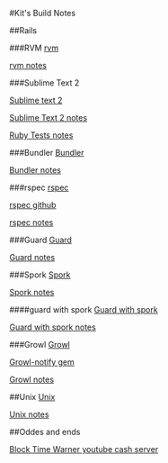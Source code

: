 #Kit's Build Notes

##Rails

###RVM
[rvm]

[rvm notes]

###Sublime Text 2

[Sublime text 2]

[Sublime Text 2 notes]

[Ruby Tests notes]



###Bundler
[Bundler]

[Bundler notes]

###rspec
[rspec]

[rspec github]

[rspec notes]

###Guard
[Guard]

[Guard notes]


###Spork
[Spork]

[Spork notes]

####guard with spork
[Guard with spork]

[Guard with spork notes]

###Growl
[Growl]

[Growl-notify gem]

[Growl notes]


##Unix
[Unix]

[Unix notes]

##Oddes and ends

[Block Time Warner youtube cash server]



[Ruby Tests notes]: https://github.com/kpearson/Rails-Config-Settings/blob/master/Rails_DevEnvironment.md#ruby-tests
[Sublime Text 2 notes]: https://github.com/kpearson/Rails-Config-Settings/blob/master/Rails_DevEnvironment.md#sublime-text-2
[Sublime text 2]: http://www.sublimetext.com/
[Bundler]: http://gembundler.com/
[Bundler notes]: https://github.com/kpearson/Rails-Config-Settings/blob/master/Rails_DevEnvironment.md#bundler
[rvm]: https://rvm.io/
[rvm notes]: https://github.com/kpearson/Rails-Config-Settings/blob/master/Rails_DevEnvironment.md#rvm
[Guard]: https://github.com/guard/guard
[Guard notes]: https://github.com/kpearson/Rails-Config-Settings/blob/master/Rails_DevEnvironment.md#guard
[rspec]: https://www.relishapp.com/rspec/rspec-rails/docs
[rspec notes]: https://github.com/kpearson/Rails-Config-Settings/blob/master/Rails_DevEnvironment.md#rspec
[rspec github]: https://github.com/rspec/rspec-rails
[Spork]: https://github.com/sporkrb/spork-rails
[Spork notes]: https://github.com/kpearson/Rails-Config-Settings/blob/master/Rails_DevEnvironment.md#spork
[Guard with spork]: https://github.com/guard/guard-spork
[Guard with spork notes]: https://github.com/kpearson/Rails-Config-Settings/blob/master/Rails_DevEnvironment.md#guard-with-spork
[Growl]: https://rubygems.org/gems/growl
[Growl-notify gem]: https://github.com/scottdavis/growl_notify
[Growl notes]: https://github.com/kpearson/Build-Notes-and-Settings/blob/master/Rails_DevEnvironment.md#growl

[unix]: http://www.unix.org/
[unix notes]: https://github.com/kpearson/Rails-Config-Settings/blob/master/Rails_DevEnvironment.md#unix


[Block Time Warner youtube cash server]: https://github.com/kpearson/Rails-Config-Settings/blob/master/Blocking-YouTube-cash-ip%27s.md
